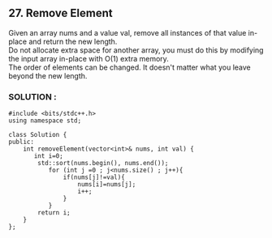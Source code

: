 ## 27. Remove Element

Given an array nums and a value val, remove all instances of that value in-place and return the new length.<br>
Do not allocate extra space for another array, you must do this by modifying the input array in-place with O(1) extra memory.<br>
The order of elements can be changed. It doesn't matter what you leave beyond the new length.


### SOLUTION : 

```
#include <bits/stdc++.h>
using namespace std;

class Solution {
public:
    int removeElement(vector<int>& nums, int val) {
       int i=0;
        std::sort(nums.begin(), nums.end());
           for (int j =0 ; j<nums.size() ; j++){
               if(nums[j]!=val){
                   nums[i]=nums[j];
                   i++;
               }
           }
        return i;
    } 
};
```